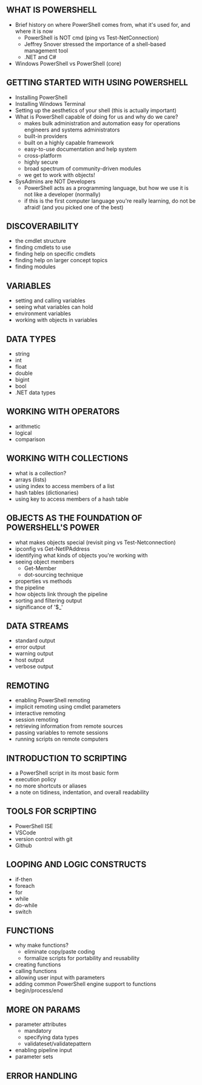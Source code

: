 ## WHAT IS POWERSHELL
- Brief history on where PowerShell comes from, what it's used for, and where it is now
  - PowerShell is NOT cmd (ping vs Test-NetConnection)
  - Jeffrey Snover stressed the importance of a shell-based management tool
  - .NET and C#
- Windows PowerShell vs PowerShell (core)

## GETTING STARTED WITH USING POWERSHELL
- Installing PowerShell
- Installing Windows Terminal
- Setting up the aesthetics of your shell (this is actually important)
- What is PowerShell capable of doing for us and why do we care?
  - makes bulk administration and automation easy for operations engineers and systems administrators
  - built-in providers
  - built on a highly capable framework
  - easy-to-use documentation and help system
  - cross-platform
  - highly secure
  - broad spectrum of community-driven modules
  - we get to work with objects!
- SysAdmins are NOT Developers
  - PowerShell acts as a programming language, but how we use it is not like a developer (normally)
  - if this is the first computer language you're really learning, do not be afraid! (and you picked one of the best)

## DISCOVERABILITY
- the cmdlet structure
- finding cmdlets to use
- finding help on specific cmdlets
- finding help on larger concept topics
- finding modules

## VARIABLES
- setting and calling variables
- seeing what variables can hold
- environment variables
- working with objects in variables

## DATA TYPES
- string
- int
- float
- double
- bigint
- bool
- .NET data types

## WORKING WITH OPERATORS
- arithmetic
- logical
- comparison

## WORKING WITH COLLECTIONS
- what is a collection?
- arrays (lists)
- using index to access members of a list
- hash tables (dictionaries)
- using key to access members of a hash table

## OBJECTS AS THE FOUNDATION OF POWERSHELL'S POWER
- what makes objects special (revisit ping vs Test-Netconnection)
- ipconfig vs Get-NetIPAddress
- identifying what kinds of objects you're working with
- seeing object members
  - Get-Member
  - dot-sourcing technique
- properties vs methods
- the pipeline
- how objects link through the pipeline
- sorting and filtering output
- significance of '$_'

## DATA STREAMS
- standard output
- error output
- warning output
- host output
- verbose output

## REMOTING
- enabling PowerShell remoting
- implicit remoting using cmdlet parameters
- interactive remoting
- session remoting
- retrieving information from remote sources
- passing variables to remote sessions
- running scripts on remote computers

## INTRODUCTION TO SCRIPTING
- a PowerShell script in its most basic form
- execution policy
- no more shortcuts or aliases
- a note on tidiness, indentation, and overall readability

## TOOLS FOR SCRIPTING
- PowerShell ISE
- VSCode
- version control with git
- Github

## LOOPING AND LOGIC CONSTRUCTS
- if-then
- foreach
- for
- while
- do-while
- switch

## FUNCTIONS
- why make functions?
  - eliminate copy/paste coding
  - formalize scripts for portability and reusability
- creating functions
- calling functions
- allowing user input with parameters
- adding common PowerShell engine support to functions
- begin/process/end

## MORE ON PARAMS
- parameter attributes
  - mandatory
  - specifying data types
  - validateset/validatepattern
- enabling pipeline input
- parameter sets

## ERROR HANDLING